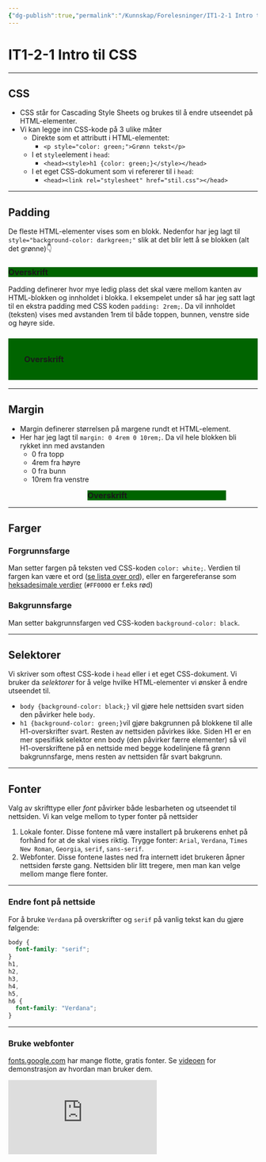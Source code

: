 ```yaml
---
{"dg-publish":true,"permalink":"/Kunnskap/Forelesninger/IT1-2-1 Intro til CSS/","title":"IT1-2-1 Intro til CSS","tags":["it1","forelesning"]}
---
```



# IT1-2-1 Intro til CSS

---

## CSS

- CSS står for Cascading Style Sheets og brukes til å endre utseendet på HTML-elementer.
- Vi kan legge inn CSS-kode på 3 ulike måter
  - Direkte som et attributt i HTML-elementet:
    - `<p style="color: green;">Grønn tekst</p>`
  - I et `style`element i `head`:
    - `<head><style>h1 {color: green;}</style></head>`
  - I et eget CSS-dokument som vi refererer til i `head`:
    - `<head><link rel="stylesheet" href="stil.css"></head>`

---

## Padding

De fleste HTML-elementer vises som en blokk. Nedenfor har jeg lagt til `style="background-color: darkgreen;"` slik at det blir lett å se blokken (alt det grønne)👇

<h3 style="background-color: darkgreen;">Overskrift</h3>

Padding definerer hvor mye ledig plass det skal være mellom kanten av HTML-blokken og innholdet i blokka. I eksempelet under så har jeg satt lagt til en ekstra padding med CSS koden `padding: 2rem;`. Da vil innholdet (teksten) vises med avstanden 1rem til både toppen, bunnen, venstre side og høyre side.

<h3 style="background-color: darkgreen; padding: 2rem">Overskrift</h3>

---

## Margin

- Margin definerer størrelsen på margene rundt et HTML-element.
- Her har jeg lagt til `margin: 0 4rem 0 10rem;`. Da vil hele blokken bli rykket inn med avstanden
  - 0 fra topp
  - 4rem fra høyre
  - 0 fra bunn
  - 10rem fra venstre

<h3 style="background-color: darkgreen; margin: 0 4rem 0 10rem;">Overskrift</h3>

---

## Farger

### Forgrunnsfarge

Man setter fargen på teksten ved CSS-koden `color: white;`. Verdien til fargen kan være et ord ([se lista over ord](https://www.w3schools.com/cssref/css_colors.php)), eller en fargereferanse som [heksadesimale verdier](https://www.w3schools.com/colors/colors_hexadecimal.asp) (`#FF0000` er f.eks rød)

### Bakgrunnsfarge

Man setter bakgrunnsfargen ved CSS-koden `background-color: black`.

---

## Selektorer

Vi skriver som oftest CSS-kode i `head` eller i et eget CSS-dokument. Vi bruker da _selektorer_ for å velge hvilke HTML-elementer vi ønsker å endre utseendet til.

- `body {background-color: black;}` vil gjøre hele nettsiden svart siden den påvirker hele `body`.
- `h1 {background-color: green;}`vil gjøre bakgrunnen på blokkene til alle H1-overskrifter svart. Resten av nettsiden påvirkes ikke.
  Siden H1 er en mer spesifikk selektor enn body (den påvirker færre elementer) så vil H1-overskriftene på en nettside med begge kodelinjene få grønn bakgrunnsfarge, mens resten av nettsiden får svart bakgrunn.

---

## Fonter

Valg av skrifttype eller _font_ påvirker både lesbarheten og utseendet til nettsiden. Vi kan velge mellom to typer fonter på nettsider

1. Lokale fonter. Disse fontene må være installert på brukerens enhet på forhånd for at de skal vises riktig. Trygge fonter: `Arial`, `Verdana`, `Times New Roman`, `Georgia`, `serif`, `sans-serif`.
2. Webfonter. Disse fontene lastes ned fra internett idet brukeren åpner nettsiden første gang. Nettsiden blir litt tregere, men man kan velge mellom mange flere fonter.

---

### Endre font på nettside

For å bruke `Verdana` på overskrifter og `serif` på vanlig tekst kan du gjøre følgende:

```css
body {
  font-family: "serif";
}
h1,
h2,
h3,
h4,
h5,
h6 {
  font-family: "Verdana";
}
```

---

### Bruke webfonter

[fonts.google.com](https://fonts.google.com/) har mange flotte, gratis fonter. Se [videoen](https://www.youtube.com/watch?v=fsPgvJxrpDE) for demonstrasjon av hvordan man bruker dem.
<iframe src="https://www.youtube.com/embed/fsPgvJxrpDE" class="youtube" title="" frameborder="0" allow="accelerometer; autoplay; clipboard-write; encrypted-media; gyroscope; picture-in-picture; web-share" allowfullscreen></iframe>
